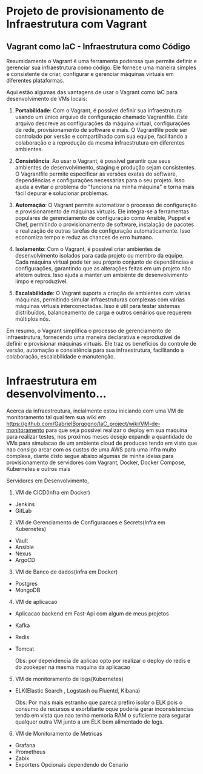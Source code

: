 # Projeto de provisionamento de Infraestrutura com Vagrant

## Vagrant como IaC - Infraestrutura como Código

Resumidamente o Vagrant é uma ferramenta poderosa que permite definir e gerenciar sua infraestrutura como código. Ele fornece uma maneira simples e consistente de criar, configurar e gerenciar máquinas virtuais em diferentes plataformas.

Aqui estão algumas das vantagens de usar o Vagrant como IaC para desenvolvimento de VMs locais:

1. **Portabilidade**: Com o Vagrant, é possível definir sua infraestrutura usando um único arquivo de configuração chamado Vagrantfile. Este arquivo descreve as configurações da máquina virtual, configurações de rede, provisionamento de software e mais. O Vagrantfile pode ser controlado por versão e compartilhado com sua equipe, facilitando a colaboração e a reprodução da mesma infraestrutura em diferentes ambientes.

2. **Consistência**: Ao usar o Vagrant, é possível garantir que seus ambientes de desenvolvimento, staging e produção sejam consistentes. O Vagrantfile permite especificar as versões exatas do software, dependências e configurações necessárias para o seu projeto. Isso ajuda a evitar o problema do "funciona na minha máquina" e torna mais fácil depurar e solucionar problemas.

3. **Automação**: O Vagrant permite automatizar o processo de configuração e provisionamento de máquinas virtuais. Ele integra-se a ferramentas populares de gerenciamento de configuração como Ansible, Puppet e Chef, permitindo o provisionamento de software, instalação de pacotes e realização de outras tarefas de configuração automaticamente. Isso economiza tempo e reduz as chances de erro humano.

4. **Isolamento**: Com o Vagrant, é possível criar ambientes de desenvolvimento isolados para cada projeto ou membro da equipe. Cada máquina virtual pode ter seu próprio conjunto de dependências e configurações, garantindo que as alterações feitas em um projeto não afetem outros. Isso ajuda a manter um ambiente de desenvolvimento limpo e reproduzível.

5. **Escalabilidade**: O Vagrant suporta a criação de ambientes com várias máquinas, permitindo simular infraestruturas complexas com várias máquinas virtuais interconectadas. Isso é útil para testar sistemas distribuídos, balanceamento de carga e outros cenários que requerem múltiplos nós.

Em resumo, o Vagrant simplifica o processo de gerenciamento de infraestrutura, fornecendo uma maneira declarativa e reproduzível de definir e provisionar máquinas virtuais. Ele traz os benefícios do controle de versão, automação e consistência para sua infraestrutura, facilitando a colaboração, escalabilidade e manutenção.

# Infraestrutura em desenvolvimento...
Acerca da infraestreutura, incialmente estou iniciando com uma VM de monitoramento tal qual tem sua wiki em https://github.com/GabrielBorgogno/IaC_project/wiki/VM-de-monitoramento para que seja possivel realizar o deploy em sua maquina para realizar testes, nos proximos meses desejo expandir a quantidade de VMs para simulacao de um ambiente cloud de producao tendo em visto que nao consigo arcar com os custos de uma AWS para uma infra muito complexa, diante disto segue abaixo algumas de minha ideias para provisionamento de servidores com Vagrant, Docker, Docker Compose, Kubernetes e outros mais

Servidores em Desenvolvimento,

1. VM de CICD(Infra em Docker)
- Jenkins
- GitLab

2. VM de Gerenciamento de Configuracoes e Secrets(Infra em Kubernetes)
- Vault
- Ansible
- Nexus
- ArgoCD

  
3. VM de Banco de dados(Infra em Docker)
- Postgres
- MongoDB

4. VM de aplicacao
- Aplicacao backend em Fast-Api com algum de meus projetos
- Kafka
- Redis
- Tomcat

  Obs: por dependencia de aplicao opto por realizar o deploy do redis e do zookeper na mesma maquina da aplicacao

5. VM de monitoramento de logs(Kubernetes)
- ELK(Elastic Search , Logstash ou Fluentd, Kibana)

  Obs: Por mais mais estranho que pareca prefiro isolar o ELK pois o consumo de recursos e exorbitante oque poderia gerar inconsistencias tendo em vista que nao tenho memoria RAM o suficiente para segurar qualquer outra VM junto a um ELK bem alimentado de logs.

6. VM de Monitoramento de Metricas
- Grafana
- Prometheus
- Zabix
- Exporters Opcionais dependendo do Cenario
  


  

